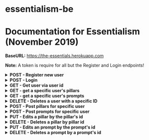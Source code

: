 # essentialism-be

# Documentation for Essentialism (November 2019)



<b>BaseURL:</b> https://the-essentials.herokuapp.com

<b>Note:</b> A token is require for all but the Register and Login endpoints!
<details>
<summary><b>POST - Register new user</b></summary>

Endpoint: BaseURL/api/auth/register
Requires an object with a username and password, both are strings and username has to be unique: 

```
{
	"username": "Alethia",
	"password": "12345"
}
```

If successful, will return status code of 201 (CREATED), the new user's id and a token (example):

```
{
    "message": "Hello, Alethia!",
    "token": "eyJhbGciOiJIUzI1NiIsIn..."
    "userId": 18
}
```
</details>

<details>
<summary><b>POST - Login</b></summary>
<br>
<b>Endpoint:</b> <code>BaseURL/api/auth/login</code>
<br>
<br>
Requires an object with username and password, both are strings: 

```
{
	"username": "Alethia",
	"password": "12345"
}
```

If successful, will return status code of 200 (OK), the new item object and a token (example):

```
{
    "message": "Successful login, Alethia!",
    "token": "eyJhbGciOiJI...",
    "userId": 18
}
```
</details>


<details>
<summary><b>GET - Get user via user id</b></summary>
<br>
<b>Endpoint:</b> <code>BaseURL/api/users/:userId</code>
<br>
<br>
No body required in the request. 
<br>
<br>
If successful, will return status code of 200 (OK) and a single user object with an array of the user's pillars and prompts:

```
{
    "user": {
        "id": 13,
        "username": "Live",
        "pillars": [
            {
                "id": 49,
                "pillar": "Grace"
            },
            {
                "id": 51,
                "pillar": "Art"
            },
            {
                "id": 52,
                "pillar": "Trust"
            }
        ],
        "prompts": [
            {
                "id": 26,
                "prompt": "Some of the current projects I'm"
            }
        ]
    }
}
```
</details>


<details>
<summary><b>GET - get a specific user's pillars</b></summary>
<br>
<b>Endpoint:</b> <code>BaseURL/api/pillars/:userId</code>
<br>

<br>
No body required in the request. 
<br>
<br>
If successful will return status code of 200 (OK) and an array of pillar-objects:

```
[
    {
        "id": 41,
        "pillar": "Meaning"
    },
    {
        "id": 42,
        "pillar": "Justice"
    },
    {
        "id": 43,
        "pillar": "Individuality"
    },
    {
        "id": 44,
        "pillar": "Adaptability"
    }
]
```
</details>


<details>
<summary><b>GET - get a specific user's prompts</b></summary>
<br>
<b>Endpoint:</b> <code>BaseURL/api/prompts/:userId</code>
<br>
<br>
No body required in the request. 
<br>
<br>
If successful will return status code of 200 (OK) and an array of prompt-objects:
```
[
    {
        "id": 21,
        "prompt": "I value these values because they have been integrated into my upbringing"
    },
    {
        "id": 22,
        "prompt": "The projects I'm involved in are x, y, z"
    }
]
```
</details>

<details>
<summary><b>DELETE - Deletes a user with a specific ID</b></summary>
<br>
<b>Endpoint:</b> <code>BaseURL/api/users/:userId</code>
<br>

<br>
No body required in the request
<br>
<br>
If successful will return status code of 200 (OK) and will return an object of the user's information:

```
{
    "id": 10,
    "username": "Katie",
    "pillars": [
        {
            "id": 37,
            "pillar": "Endurance"
        },
        {
            "id": 38,
            "pillar": "Wisdom"
        },
        {
            "id": 39,
            "pillar": "Trust"
        },
        {
            "id": 40,
            "pillar": "Dedication"
        }
    ],
    "prompts": [
        {
            "id": 19,
            "prompt": "I value these values because they have been integrated into my upbringing"
        },
        {
            "id": 20,
            "prompt": "The projects I'm involved in are x, y, z"
        }
    ]
}
```
</details>

<details>
<summary><b>POST - Post pillars for specific user</b></summary>
<br>
<b>Endpoint:</b> <code>BaseURL/api/pillars</code>
<br>
<br>
Requires an array of objects. Must sepcify user_id and pillar fields & the top field is optional (but defaults to false): 

```
[
	{
	"pillar": "Compassion",
	"user_id": 13,
	"top": "true"
	},
	{
	"pillar": "Health",
	"user_id": 13,
	"top": "true"
	},
	{
	"pillar": "Athleticism",
	"user_id": 13,
	"top": "true"
	},
	{
	"pillar": "Productivity",
	"user_id": 13 //will default to false
	}
]
```

If successful will return status code of 201 (CREATED) and a message:

```
message: "New pillars were added!"
```
</details>


<details>
<summary><b>POST - Post prompts for specific user</b></summary>
<br>
<b>Endpoint:</b> <code>BaseURL/api/prompts</code>
<br>
<br>
Requires an array of objects. Must sepcify user_id and prompt fields: 

```
[
{
	"prompt": "I chose these 3 values since I think they have added value to my life and wellbeing",
	"user_id": 13
},
{
	"prompt": "Current projects I'm working on include painting a portrait and remodeling the kitchen",
	"user_id": 13
}
]
```

If successful will return status code of 201 (CREATED) and a message:

```
message: "New prompts were created!"
```
</details>

<details>
<summary><b>PUT - Edits a pillar by the pillar's id</b></summary>
<br>
<b>Endpoint:</b> <code>BaseURL/api/pillars/:pillarId</code>
<br>

<br>
Requires an object with the pillar field being updated:

```
{
	"pillar": "Hospitality"
}
```

If successful will return status code of 201 (CREATED) and a single object of the newly created item:

```
{
    "id": 18,
    "pillar": "Hospitality"
}
```
</details>

<details>
<summary><b>DELETE - Deletes a pillar by pillar id</b></summary>
<br>
<b>Endpoint:</b> <code>BaseURL/api/pillars/:pillarId</code>
<br>
<br>
No body required in the request. 
<br>
<br>
If successful will return status code of 200 (OK) and an object of the deleted pillar:

```
{
    "id": 18,
    "pillar": "Hard Work"
}
```
</details>


<details>
<summary><b>PUT - Edits an prompt by the prompt's id</b></summary>
<br>
<b>Endpoint:</b> <code>BaseURL/api/prompts/:promptId</code>
<br>

<br>
Requires an object with the prompt field being updated:

```
{
	"Prompt": "I started working on a project with a local ..."
}
```

If successful will return status code of 201 (CREATED) and a single object of the newly created item. Here is an example:

```
{
    "id": 10
	"Prompt": "I started working on a project with a local ..."
}
```
</details>

<details>
<summary><b>DELETE - Deletes a prompt by a prompt's id</b></summary>
<br>
<b>Endpoint:</b> <code>BaseURL/api/prompts/:prompId</code>
<br>
<br>
No body required in the request. 
<br>
<br>
If successful will return a status code of 200 (OK) and an object of the updated prompt:

```
{
    "id": 10
   "prompt": "The projects I'm involved in are x, y, z"
}
```
</details>
